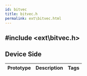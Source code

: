 ```yaml
---
id: bitvec
title: bitvec.h
permalink: ext\bitvec.html
---
```


## #include <ext\bitvec.h>

## Device Side
Prototype | Description | Tags
--- | --- | :---: